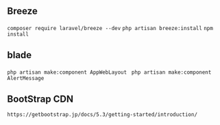 ## Breeze

`composer require laravel/breeze --dev`
`php artisan breeze:install`
`npm install`

## blade

`php artisan make:component AppWebLayout `
`php artisan make:component AlertMessage`

## BootStrap CDN

`https://getbootstrap.jp/docs/5.3/getting-started/introduction/`

